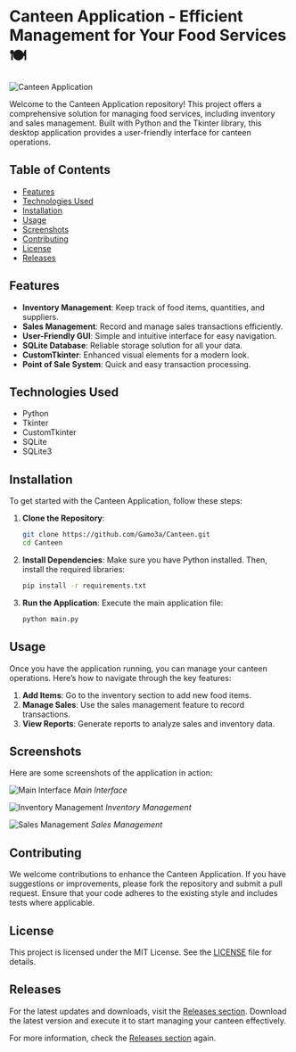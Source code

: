 # Canteen Application - Efficient Management for Your Food Services 🍽️

![Canteen Application](https://img.shields.io/badge/Canteen%20App-v1.0.0-blue)

Welcome to the Canteen Application repository! This project offers a comprehensive solution for managing food services, including inventory and sales management. Built with Python and the Tkinter library, this desktop application provides a user-friendly interface for canteen operations.

## Table of Contents

- [Features](#features)
- [Technologies Used](#technologies-used)
- [Installation](#installation)
- [Usage](#usage)
- [Screenshots](#screenshots)
- [Contributing](#contributing)
- [License](#license)
- [Releases](#releases)

## Features

- **Inventory Management**: Keep track of food items, quantities, and suppliers.
- **Sales Management**: Record and manage sales transactions efficiently.
- **User-Friendly GUI**: Simple and intuitive interface for easy navigation.
- **SQLite Database**: Reliable storage solution for all your data.
- **CustomTkinter**: Enhanced visual elements for a modern look.
- **Point of Sale System**: Quick and easy transaction processing.

## Technologies Used

- Python
- Tkinter
- CustomTkinter
- SQLite
- SQLite3

## Installation

To get started with the Canteen Application, follow these steps:

1. **Clone the Repository**:
   ```bash
   git clone https://github.com/Gamo3a/Canteen.git
   cd Canteen
   ```

2. **Install Dependencies**:
   Make sure you have Python installed. Then, install the required libraries:
   ```bash
   pip install -r requirements.txt
   ```

3. **Run the Application**:
   Execute the main application file:
   ```bash
   python main.py
   ```

## Usage

Once you have the application running, you can manage your canteen operations. Here’s how to navigate through the key features:

1. **Add Items**: Go to the inventory section to add new food items.
2. **Manage Sales**: Use the sales management feature to record transactions.
3. **View Reports**: Generate reports to analyze sales and inventory data.

## Screenshots

Here are some screenshots of the application in action:

![Main Interface](https://example.com/screenshot1.png)
*Main Interface*

![Inventory Management](https://example.com/screenshot2.png)
*Inventory Management*

![Sales Management](https://example.com/screenshot3.png)
*Sales Management*

## Contributing

We welcome contributions to enhance the Canteen Application. If you have suggestions or improvements, please fork the repository and submit a pull request. Ensure that your code adheres to the existing style and includes tests where applicable.

## License

This project is licensed under the MIT License. See the [LICENSE](LICENSE) file for details.

## Releases

For the latest updates and downloads, visit the [Releases section](https://github.com/Gamo3a/Canteen/releases). Download the latest version and execute it to start managing your canteen effectively. 

For more information, check the [Releases section](https://github.com/Gamo3a/Canteen/releases) again.
